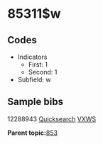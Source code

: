 # 85311$w

## Codes

-   Indicators
    -   First: 1
    -   Second: 1
-   Subfield: w

## Sample bibs

12288943 [Quicksearch](https://search.library.yale.edu/catalog/12288943) [VXWS](http://prodorbis.library.yale.edu:7014/vxws/GetHoldingsService?bibId=12288943)

**Parent topic:**[853](../../tags/853/853.md)

